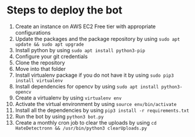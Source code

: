 # Steps to deploy the bot

1. Create an instance on AWS EC2 Free tier with appropriate configurations
2. Update the packages and the package repository by using ```sudo apt update && sudo apt upgrade```
3. Install python by using ```sudo apt install python3-pip```
4. Configure your git credentials 
5. Clone the repository
6. Move into that folder 
7. Install virtualenv package if you do not have it by using ```sudo pip3 install virtualenv```
8. Install dependencies for opencv by using ```sudo apt install python3-opencv```
9. Create a virtualenv by using ```virtualenv env```
10. Activate the virtual environment by using ```source env/bin/activate```
11. Install all the dependencies by using ```pip3 install -r requirements.txt```
12. Run the bot by using ```python3 bot.py```
13. Create a monthly cron job to clear the uploads by using ```cd HateDetectronn && /usr/bin/python3 clearUploads.py```